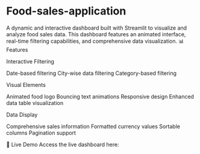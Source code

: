 # Food-sales-application
A dynamic and interactive dashboard built with Streamlit to visualize and analyze food sales data. This dashboard features an animated interface, real-time filtering capabilities, and comprehensive data visualization.
📊 Features

Interactive Filtering

Date-based filtering City-wise data filtering Category-based filtering

Visual Elements

Animated food logo Bouncing text animations Responsive design Enhanced data table visualization

Data Display

Comprehensive sales information Formatted currency values Sortable columns Pagination support

🚀 Live Demo Access the live dashboard here:
